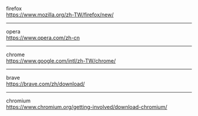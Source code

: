 firefox  
https://www.mozilla.org/zh-TW/firefox/new/
****
opera  
https://www.opera.com/zh-cn
****
chrome  
https://www.google.com/intl/zh-TW/chrome/
****
brave  
https://brave.com/zh/download/
****
chromium  
https://www.chromium.org/getting-involved/download-chromium/


